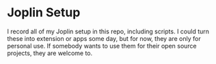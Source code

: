 # Joplin Setup

I record all of my Joplin setup in this repo, including scripts. I could turn these into extension or apps some day, but for now, they are only for personal use. If somebody wants to use them for their open source projects, they are welcome to. 
